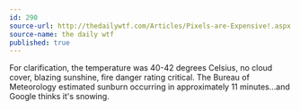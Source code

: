 ```yaml
---
id: 290
source-url: http://thedailywtf.com/Articles/Pixels-are-Expensive!.aspx
source-name: the daily wtf
published: true
---
```

 For clarification, the temperature was 40-42 degrees Celsius, no cloud cover, blazing sunshine, fire danger rating critical. The Bureau of Meteorology estimated sunburn occurring in approximately 11 minutes...and Google thinks it's snowing.

